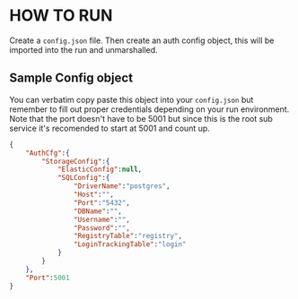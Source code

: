 # HOW TO RUN

Create a `config.json` file. Then create an auth config object, this will be imported into the run and unmarshalled.

## Sample Config object

You can verbatim copy paste this object into your `config.json` but remember to fill out proper credentials depending on your run environment.
Note that the port doesn't have to be 5001 but since this is the root sub service it's recomended to start at 5001 and count up.

```json
{
    "AuthCfg":{
        "StorageConfig":{
            "ElasticConfig":null,
            "SQLConfig":{
                "DriverName":"postgres",
                "Host":"",
                "Port":"5432",
                "DBName":"",
                "Username":"",
                "Password":"",
                "RegistryTable":"registry",
                "LoginTrackingTable":"login"
            }
        }
    },
    "Port":5001
}

```
